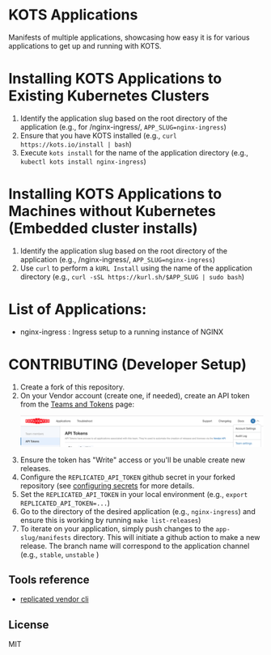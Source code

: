 KOTS Applications
==================

Manifests of multiple applications, showcasing how easy it is for various applications to get up and running with KOTS. 

# Installing KOTS Applications to Existing Kubernetes Clusters 

1. Identify the application slug based on the root directory of the application (e.g., for /nginx-ingress/, `APP_SLUG=nginx-ingress`)
2. Ensure that you have KOTS installed (e.g., `curl https://kots.io/install | bash`)
3. Execute `kots install` for the name of the application directory (e.g., `kubectl kots install nginx-ingress`)

# Installing KOTS Applications to Machines without Kubernetes (Embedded cluster installs)

1. Identify the application slug based on the root directory of the application (e.g., /nginx-ingress/, `APP_SLUG=nginx-ingress`)
2. Use `curl` to perform a `kURL Install` using the name of the application directory (e.g., `curl -sSL https://kurl.sh/$APP_SLUG | sudo bash`)

# List of Applications:  

* nginx-ingress : Ingress setup to a running instance of NGINX

# CONTRIBUTING (Developer Setup)

1. Create a fork of this repository. 
2. On your Vendor account (create one, if needed), create an API token from the [Teams and Tokens](https://vendor.replicated.com/team/tokens) page: <p align="center"><img src="./doc/REPLICATED_API_TOKEN.png" width=600></img></p>
3. Ensure the token has "Write" access or you'll be unable create new releases. 
4. Configure the `REPLICATED_API_TOKEN` github secret in your forked repository (see [configuring secrets](https://help.github.com/en/github/automating-your-workflow-with-github-actions/virtual-environments-for-github-actions#creating-and-using-secrets-encrypted-variables) for more details. 
5. Set the `REPLICATED_API_TOKEN` in your local environment (e.g., `export REPLICATED_API_TOKEN=...`)
6. Go to the directory of the desired application (e.g., `nginx-ingress`) and ensure this is working by running `make list-releases`)
7. To iterate on your application, simply push changes to the `app-slug/manifests` directory. This will initiate a github action to make a new release. The branch name will correspond to the application channel (e.g., `stable`, `unstable` )

## Tools reference

- [replicated vendor cli](https://github.com/replicatedhq/replicated)

## License

MIT
